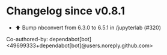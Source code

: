 # Changelog since v0.8.1
- ⬆️ Bump nbconvert from 6.3.0 to 6.5.1 in /jupyterlab (#320)

Co-authored-by: dependabot[bot] <49699333+dependabot[bot]@users.noreply.github.com> 
